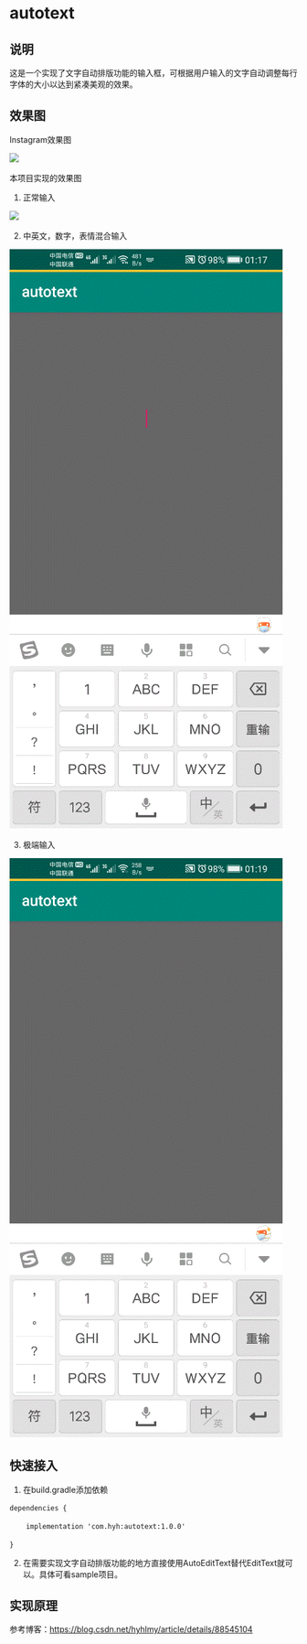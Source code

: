 # autotext
## 说明
这是一个实现了文字自动排版功能的输入框，可根据用户输入的文字自动调整每行字体的大小以达到紧凑美观的效果。

## 效果图

Instagram效果图

<img src="https://img-blog.csdnimg.cn/20190314094035690.gif"/>


本项目实现的效果图

1. 正常输入
<img src="https://raw.githubusercontent.com/hyhdy/customview-samples/master/img-folder/auto.gif"/>

2. 中英文，数字，表情混合输入
<img src="https://github.com/hyhdy/autotext/blob/master/img-folder/multiple.gif"/>

3. 极端输入
<img src="https://github.com/hyhdy/autotext/blob/master/img-folder/QQ20200404-0.gif"/>

## 快速接入
1. 在build.gradle添加依赖
```
dependencies {

    implementation 'com.hyh:autotext:1.0.0'
    
}
```
2. 在需要实现文字自动排版功能的地方直接使用AutoEditText替代EditText就可以。具体可看sample项目。

## 实现原理
参考博客：https://blog.csdn.net/hyhlmy/article/details/88545104
